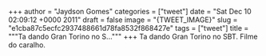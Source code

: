 
+++
author = "Jaydson Gomes"
categories = ["tweet"]
date = "Sat Dec 10 02:09:12 +0000 2011"
draft = false
image = "{TWEET_IMAGE}"
slug = "e1cba87c5ecfc2937488661d78fa8532f868427e"
tags = ["tweet"]
title = """Ta dando Gran Torino no S..."""
+++
Ta dando Gran Torino no SBT. Filme do caralho.
